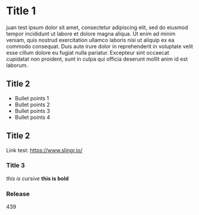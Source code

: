 # Title 1
juan test ipsum dolor sit amet, consectetur adipiscing elit, sed do eiusmod tempor incididunt ut labore et dolore magna aliqua. Ut enim ad minim veniam, quis nostrud exercitation ullamco laboris nisi ut aliquip ex ea commodo consequat. Duis aute irure dolor in reprehenderit in voluptate velit esse cillum dolore eu fugiat nulla pariatur. Excepteur sint occaecat cupidatat non proident, sunt in culpa qui officia deserunt mollit anim id est laborum.
## Title 2
* Bullet points 1
* Bullet points 2
* Bullet points 3
* Bullet points 4

## Title 2
Link test: https://www.slingr.io/

### Title 3
*this is cursive* **this is bold**


### Release
439